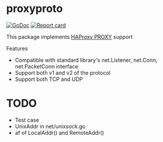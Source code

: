 # proxyproto

[![GoDoc](https://godoc.org/github.com/yousong/proxyproto?status.svg)](http://godoc.org/github.com/yousong/proxyproto) 
[![Report card](https://goreportcard.com/badge/github.com/yousong/proxyproto)](https://goreportcard.com/report/github.com/yousong/proxyproto) 

This package implements [HAProxy PROXY](https://www.haproxy.org/download/1.8/doc/proxy-protocol.txt) support

Features

 - Compatible with standard library's net.Listener, net.Conn, net.PacketConn interface
 - Support both v1 and v2 of the protocol
 - Support both TCP and UDP

# TODO

- Test case
- UnixAddr in net/unixsock.go
- af of LocalAddr() and RemoteAddr()
